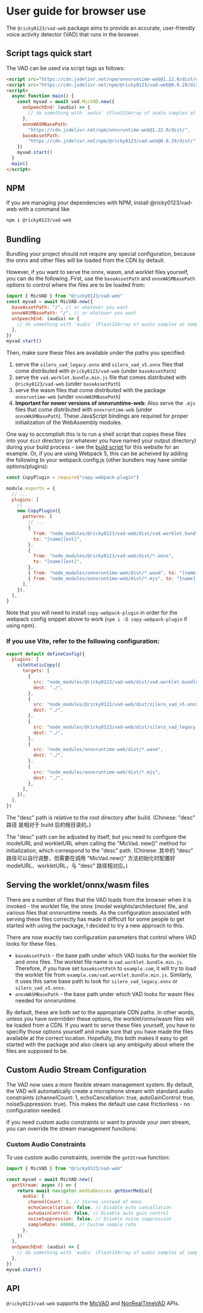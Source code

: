 # User guide for browser use

The `@ricky0123/vad-web` package aims to provide an accurate, user-friendly voice activity detector (VAD) that runs in the browser.

## Script tags quick start

The VAD can be used via script tags as follows:

```html linenums="1"
<script src="https://cdn.jsdelivr.net/npm/onnxruntime-web@1.22.0/dist/ort.wasm.min.js"></script>
<script src="https://cdn.jsdelivr.net/npm/@ricky0123/vad-web@0.0.29/dist/bundle.min.js"></script>
<script>
  async function main() {
    const myvad = await vad.MicVAD.new({
      onSpeechEnd: (audio) => {
        // do something with `audio` (Float32Array of audio samples at sample rate 16000)...
      },
      onnxWASMBasePath:
        "https://cdn.jsdelivr.net/npm/onnxruntime-web@1.22.0/dist/",
      baseAssetPath:
        "https://cdn.jsdelivr.net/npm/@ricky0123/vad-web@0.0.29/dist/",
    })
    myvad.start()
  }
  main()
</script>
```

## NPM

If you are managing your dependencies with NPM, install @ricky0123/vad-web with a command like

```bash linenums="1"
npm i @ricky0123/vad-web
```

## Bundling

Bundling your project should not require any special configuration, because the onnx and other files will be loaded from the CDN by default.

However, if you want to serve the onnx, wasm, and worklet files yourself, you can do the following. First, use the `baseAssetPath` and `onnxWASMBasePath` options to control where the files are to be loaded from:

```js linenums="1"
import { MicVAD } from "@ricky0123/vad-web"
const myvad = await MicVAD.new({
  baseAssetPath: "/", // or whatever you want
  onnxWASMBasePath: "/", // or whatever you want
  onSpeechEnd: (audio) => {
    // do something with `audio` (Float32Array of audio samples at sample rate 16000)...
  },
})
myvad.start()
```

Then, make sure these files are available under the paths you specified:

1. serve the `silero_vad_legacy.onnx` and `silero_vad_v5.onnx` files that come distributed with `@ricky0123/vad-web` (under `baseAssetPath`)
2. serve the `vad.worklet.bundle.min.js` file that comes distributed with `@ricky0123/vad-web` (under `baseAssetPath`)
3. serve the wasm files that come distributed with the package `onnxruntime-web` (under `onnxWASMBasePath`)
4. **Important for newer versions of onnxruntime-web**: Also serve the `.mjs` files that come distributed with `onnxruntime-web` (under `onnxWASMBasePath`). These JavaScript bindings are required for proper initialization of the WebAssembly modules.

One way to accomplish this is to run a shell script that copies these files into your `dist` directory (or whatever you have named your output directory) during your build process - see the [build script](https://github.com/ricky0123/vad-site/blob/master/scripts/build.sh) for this website for an example. Or, if you are using Webpack 5, this can be acheived by adding the following to your webpack.config.js (other bundlers may have similar options/plugins):

```js linenums="1"
const CopyPlugin = require("copy-webpack-plugin")

module.exports = {
  // ...
  plugins: [
    // ...
    new CopyPlugin({
      patterns: [
        // ...
        {
          from: "node_modules/@ricky0123/vad-web/dist/vad.worklet.bundle.min.js",
          to: "[name][ext]",
        },
        {
          from: "node_modules/@ricky0123/vad-web/dist/*.onnx",
          to: "[name][ext]",
        },
        { from: "node_modules/onnxruntime-web/dist/*.wasm", to: "[name][ext]" },
        { from: "node_modules/onnxruntime-web/dist/*.mjs", to: "[name][ext]" },
      ],
    }),
  ],
}
```

Note that you will need to install `copy-webpack-plugin` in order for the webpack config snippet above to work (`npm i -D copy-webpack-plugin` if using npm).

### If you use Vite, refer to the following configuration:

```js linenums="1"
export default defineConfig({
  plugins: [
    viteStaticCopy({
      targets: [
        {
          src: "node_modules/@ricky0123/vad-web/dist/vad.worklet.bundle.min.js",
          dest: "./",
        },
        {
          src: "node_modules/@ricky0123/vad-web/dist/silero_vad_v5.onnx",
          dest: "./",
        },
        {
          src: "node_modules/@ricky0123/vad-web/dist/silero_vad_legacy.onnx",
          dest: "./",
        },
        {
          src: "node_modules/onnxruntime-web/dist/*.wasm",
          dest: "./",
        },
        {
          src: "node_modules/onnxruntime-web/dist/*.mjs",
          dest: "./",
        },
      ],
    }),
  ],
})
```

The "desc" path is relative to the root directory after build.
(Chinese: "desc" 路径 是相对于 build 后的根目录的。)

The "desc" path can be adjusted by itself, but you need to configure the modelURL and workletURL when calling the "MicVad. new()" method for initialization, which correspond to the "desc" path.
(Chinese: 其中的 “desc” 路径可以自行调整，但需要在调用 "MicVad.new()" 方法初始化时配置好 modelURL、workletURL，与 "desc" 路径相对应。)

## Serving the worklet/onnx/wasm files

There are a number of files that the VAD loads from the browser when it is invoked - the worklet file, the onnx (model weights/architecture) file, and various files that onnxruntime needs. As the configuration associated with serving these files correctly has made it difficult for some people to get started with using the package, I decided to try a new approach to this.

There are now exactly two configuration parameters that control where VAD looks for these files.

- `baseAssetPath` - the base path under which VAD looks for the worklet file and onnx files. The worklet file name is `vad.worklet.bundle.min.js`. Therefore, if you have set `baseAssetPath` to `example.com`, it will try to load the worklet file from `example.com/vad.worklet.bundle.min.js`. Similarly, it uses this same base path to look for `silero_vad_legacy.onnx` or `silero_vad_v5.onnx`.
- `onnxWASMBasePath` - the base path under which VAD looks for wasm files needed for onnxruntime.

By default, these are both set to the appropriate CDN paths. In other words, unless you have overridden these options, the worklet/onnx/wasm files will be loaded from a CDN. If you want to serve these files yourself, you have to specifiy those options yourself and make sure that you have made the files available at the correct location. Hopefully, this both makes it easy to get started with the package and also clears up any ambiguity about where the files are supposed to be.

## Custom Audio Stream Configuration

The VAD now uses a more flexible stream management system. By default, the VAD will automatically create a microphone stream with standard audio constraints (channelCount: 1, echoCancellation: true, autoGainControl: true, noiseSuppression: true). This makes the default use case frictionless - no configuration needed.

If you need custom audio constraints or want to provide your own stream, you can override the stream management functions:

### Custom Audio Constraints

To use custom audio constraints, override the `getStream` function:

```js linenums="1"
import { MicVAD } from "@ricky0123/vad-web"

const myvad = await MicVAD.new({
  getStream: async () => {
    return await navigator.mediaDevices.getUserMedia({
      audio: {
        channelCount: 2, // Stereo instead of mono
        echoCancellation: false, // Disable echo cancellation
        autoGainControl: false, // Disable auto gain control
        noiseSuppression: false, // Disable noise suppression
        sampleRate: 48000, // Custom sample rate
      },
    })
  },
  onSpeechEnd: (audio) => {
    // do something with `audio` (Float32Array of audio samples at sample rate 16000)...
  },
})
myvad.start()
```

## API

`@ricky0123/vad-web` supports the [MicVAD](api.md#micvad) and [NonRealTimeVAD](api.md#nonrealtimevad) APIs.

